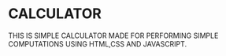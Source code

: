 # CALCULATOR
THIS IS SIMPLE CALCULATOR MADE FOR PERFORMING SIMPLE COMPUTATIONS USING HTML,CSS AND JAVASCRIPT.

